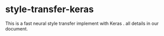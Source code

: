 # style-transfer-keras
This is a fast neural style transfer implement with Keras .
all details in our document.
